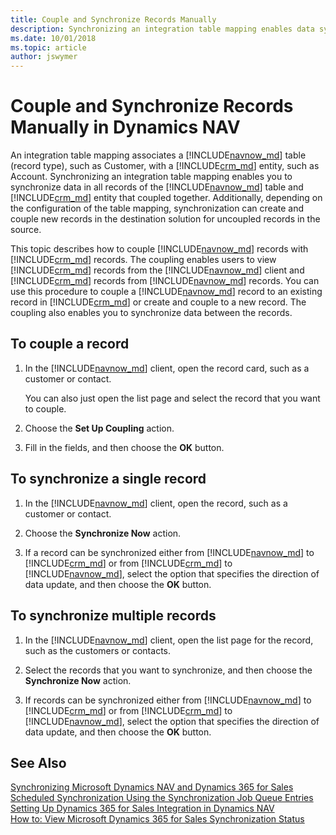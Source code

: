 ```yaml
---
title: Couple and Synchronize Records Manually
description: Synchronizing an integration table mapping enables data syncing in all records of Dynamics NAV table and Dynamics 365 for Sales entity that coupled together.
ms.date: 10/01/2018
ms.topic: article
author: jswymer
---
```

# Couple and Synchronize Records Manually in Dynamics NAV
An integration table mapping associates a [!INCLUDE[navnow_md](includes/navnow_md.md)] table (record type), such as Customer, with a [!INCLUDE[crm_md](includes/crm_md.md)] entity, such as Account. Synchronizing an integration table mapping enables you to synchronize data in all records of the [!INCLUDE[navnow_md](includes/navnow_md.md)] table and [!INCLUDE[crm_md](includes/crm_md.md)] entity that coupled together. Additionally, depending on the configuration of the table mapping, synchronization can create and couple new records in the destination solution for uncoupled records in the source.

This topic describes how to couple [!INCLUDE[navnow_md](includes/navnow_md.md)] records with [!INCLUDE[crm_md](includes/crm_md.md)] records. The coupling enables users to view [!INCLUDE[crm_md](includes/crm_md.md)] records from the [!INCLUDE[navnow_md](includes/navnow_md.md)] client and [!INCLUDE[crm_md](includes/crm_md.md)] records from [!INCLUDE[navnow_md](includes/navnow_md.md)] records. You can use this procedure to couple a [!INCLUDE[navnow_md](includes/navnow_md.md)] record to an existing record in [!INCLUDE[crm_md](includes/crm_md.md)] or create and couple to a new record. The coupling also enables you to synchronize data between the records.  

## To couple a record  

1.  In the [!INCLUDE[navnow_md](includes/navnow_md.md)] client, open the record card, such as a customer or contact.  

    You can also just open the list page and select the record that you want to couple.  

2.  Choose the **Set Up Coupling** action.  

3.  Fill in the fields, and then choose the **OK** button.  

## To synchronize a single record  

1.  In the [!INCLUDE[navnow_md](includes/navnow_md.md)] client, open the record, such as a customer or contact.  

2.  Choose the **Synchronize Now** action.  

3.  If a record can be synchronized either from [!INCLUDE[navnow_md](includes/navnow_md.md)] to [!INCLUDE[crm_md](includes/crm_md.md)] or from [!INCLUDE[crm_md](includes/crm_md.md)] to [!INCLUDE[navnow_md](includes/navnow_md.md)], select the option that specifies the direction of data update, and then choose the **OK** button.  

## To synchronize multiple records  

1.  In the [!INCLUDE[navnow_md](includes/navnow_md.md)] client, open the list page for the record, such as the customers or contacts.  

2.  Select the records that you want to synchronize, and then choose the **Synchronize Now** action.  

4.  If records can be synchronized either from [!INCLUDE[navnow_md](includes/navnow_md.md)] to [!INCLUDE[crm_md](includes/crm_md.md)] or from [!INCLUDE[crm_md](includes/crm_md.md)] to [!INCLUDE[navnow_md](includes/navnow_md.md)], select the option that specifies the direction of data update, and then choose the **OK** button.  

## See Also  
[Synchronizing Microsoft Dynamics NAV and Dynamics 365 for Sales](Synchronizing-Dynamics-NAV-and-Dynamics-CRM.md)   
[Scheduled Synchronization Using the Synchronization Job Queue Entries](Scheduled-Synchronization-Using-the-Synchronization-Job-Queue-Entries.md)   
[Setting Up Dynamics 365 for Sales Integration in Dynamics NAV](Setting-Up-Dynamics-CRM-Integration.md)   
[How to: View Microsoft Dynamics 365 for Sales Synchronization Status](how-to-view-synchronization-status.md)  
